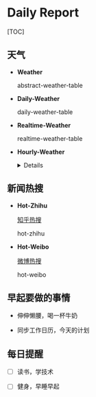 # Daily Report

[TOC]

## 天气

* **Weather**

  abstract-weather-table

* **Daily-Weather**

  daily-weather-table

* **Realtime-Weather**

  realtime-weather-table

* **Hourly-Weather**

  <details>
    <summary>Details</summary>
  	hourly-weather-table
  </details>

## 新闻热搜

* **Hot-Zhihu**

  [知乎热搜](https://www.zhihu.com/hot)

  hot-zhihu

* **Hot-Weibo**

  [微博热搜](https://s.weibo.com/top/summary?cate=realtimehot)
  
  hot-weibo

## 早起要做的事情

* 伸伸懒腰，喝一杯牛奶

* 同步工作日历，今天的计划

## 每日提醒

- [ ] 读书，学技术
- [ ] 健身，早睡早起

